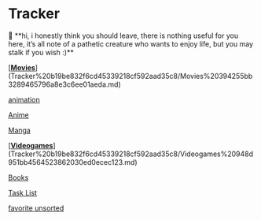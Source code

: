 # Tracker

<aside>
🔗 **hi, i honestly think you should leave, there is nothing useful for you here, it’s all note of a pathetic creature who wants to enjoy life, but you may stalk if you wish :)**

[**[Movies](https://nako47.github.io/html/Personal%20Diary%20c01f4f2c6963418cba7004c2765224dd/Media%20Hub%2062afb0661bbb423f90147532905b0a89/Movies%20928f1abebb2a40f2994dc3ab1ec5db35.html)**](Tracker%20b19be832f6cd45339218cf592aad35c8/Movies%20394255bb3289465796a8e3c6ee01aeda.md)

[animation](Tracker%20b19be832f6cd45339218cf592aad35c8/animation%20c5306df4e6fe4fdd816338848ce83c7d.md)

[Anime](Tracker%20b19be832f6cd45339218cf592aad35c8/Anime%206924b5397b9040f88564542849276300.md)

[Manga](Tracker%20b19be832f6cd45339218cf592aad35c8/Manga%20475a0c68675444b8bbd2f37520c5fe7a.md)

[**[Videogames](https://nako47.github.io/html/Personal%20Diary%20c01f4f2c6963418cba7004c2765224dd/Media%20Hub%2062afb0661bbb423f90147532905b0a89/Videogames%20bf9162c63bb844bca45b3d24f8b9c1ae.html)**](Tracker%20b19be832f6cd45339218cf592aad35c8/Videogames%20948d951bb4564523862030ed0ecec123.md)

[Books](Tracker%20b19be832f6cd45339218cf592aad35c8/Books%20ccd9de60179440bdb18814a39bbb8013.md)

[Task List](Tracker%20b19be832f6cd45339218cf592aad35c8/Task%20List%204fbe7d5022504a9cafeee04ff1a6c2ee.csv)

[favorite unsorted](Tracker%20b19be832f6cd45339218cf592aad35c8/favorite%20unsorted%20dbfc25d3ee82449d91d4488ace85bac7.md)

</aside>